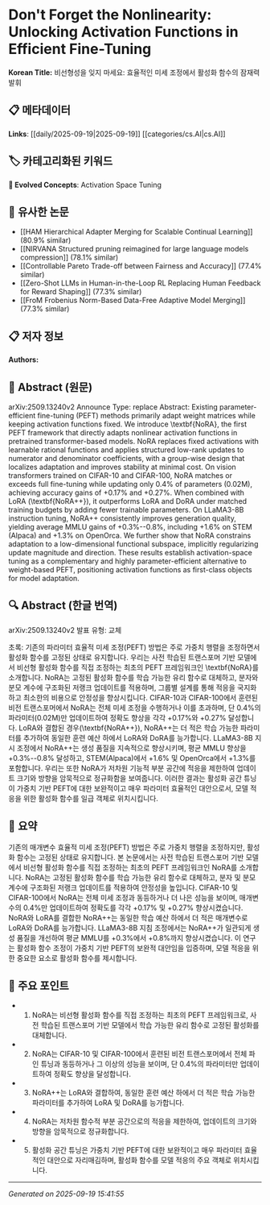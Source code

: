 
# Don't Forget the Nonlinearity: Unlocking Activation Functions in Efficient Fine-Tuning

**Korean Title:** 비선형성을 잊지 마세요: 효율적인 미세 조정에서 활성화 함수의 잠재력 발휘

## 📋 메타데이터

**Links**: [[daily/2025-09-19|2025-09-19]] [[categories/cs.AI|cs.AI]]

## 🏷️ 카테고리화된 키워드
**🚀 Evolved Concepts**: Activation Space Tuning

## 🔗 유사한 논문
- [[HAM Hierarchical Adapter Merging for Scalable Continual Learning]] (80.9% similar)
- [[NIRVANA Structured pruning reimagined for large language models compression]] (78.1% similar)
- [[Controllable Pareto Trade-off between Fairness and Accuracy]] (77.4% similar)
- [[Zero-Shot LLMs in Human-in-the-Loop RL Replacing Human Feedback for Reward Shaping]] (77.3% similar)
- [[FroM Frobenius Norm-Based Data-Free Adaptive Model Merging]] (77.3% similar)

## 📋 저자 정보

**Authors:** 

## 📄 Abstract (원문)

arXiv:2509.13240v2 Announce Type: replace 
Abstract: Existing parameter-efficient fine-tuning (PEFT) methods primarily adapt weight matrices while keeping activation functions fixed. We introduce \textbf{NoRA}, the first PEFT framework that directly adapts nonlinear activation functions in pretrained transformer-based models. NoRA replaces fixed activations with learnable rational functions and applies structured low-rank updates to numerator and denominator coefficients, with a group-wise design that localizes adaptation and improves stability at minimal cost. On vision transformers trained on CIFAR-10 and CIFAR-100, NoRA matches or exceeds full fine-tuning while updating only 0.4\% of parameters (0.02M), achieving accuracy gains of +0.17\% and +0.27\%. When combined with LoRA (\textbf{NoRA++}), it outperforms LoRA and DoRA under matched training budgets by adding fewer trainable parameters. On LLaMA3-8B instruction tuning, NoRA++ consistently improves generation quality, yielding average MMLU gains of +0.3\%--0.8\%, including +1.6\% on STEM (Alpaca) and +1.3\% on OpenOrca. We further show that NoRA constrains adaptation to a low-dimensional functional subspace, implicitly regularizing update magnitude and direction. These results establish activation-space tuning as a complementary and highly parameter-efficient alternative to weight-based PEFT, positioning activation functions as first-class objects for model adaptation.

## 🔍 Abstract (한글 번역)

arXiv:2509.13240v2 발표 유형: 교체

초록: 기존의 파라미터 효율적 미세 조정(PEFT) 방법은 주로 가중치 행렬을 조정하면서 활성화 함수를 고정된 상태로 유지합니다. 우리는 사전 학습된 트랜스포머 기반 모델에서 비선형 활성화 함수를 직접 조정하는 최초의 PEFT 프레임워크인 \textbf{NoRA}를 소개합니다. NoRA는 고정된 활성화 함수를 학습 가능한 유리 함수로 대체하고, 분자와 분모 계수에 구조화된 저랭크 업데이트를 적용하며, 그룹별 설계를 통해 적응을 국지화하고 최소한의 비용으로 안정성을 향상시킵니다. CIFAR-10과 CIFAR-100에서 훈련된 비전 트랜스포머에서 NoRA는 전체 미세 조정을 수행하거나 이를 초과하며, 단 0.4\%의 파라미터(0.02M)만 업데이트하여 정확도 향상을 각각 +0.17\%와 +0.27\% 달성합니다. LoRA와 결합된 경우(\textbf{NoRA++}), NoRA++는 더 적은 학습 가능한 파라미터를 추가하여 동일한 훈련 예산 하에서 LoRA와 DoRA를 능가합니다. LLaMA3-8B 지시 조정에서 NoRA++는 생성 품질을 지속적으로 향상시키며, 평균 MMLU 향상을 +0.3\%--0.8\% 달성하고, STEM(Alpaca)에서 +1.6\% 및 OpenOrca에서 +1.3\%를 포함합니다. 우리는 또한 NoRA가 저차원 기능적 부분 공간에 적응을 제한하여 업데이트 크기와 방향을 암묵적으로 정규화함을 보여줍니다. 이러한 결과는 활성화 공간 튜닝이 가중치 기반 PEFT에 대한 보완적이고 매우 파라미터 효율적인 대안으로서, 모델 적응을 위한 활성화 함수를 일급 객체로 위치시킵니다.

## 📝 요약

기존의 매개변수 효율적 미세 조정(PEFT) 방법은 주로 가중치 행렬을 조정하지만, 활성화 함수는 고정된 상태로 유지합니다. 본 논문에서는 사전 학습된 트랜스포머 기반 모델에서 비선형 활성화 함수를 직접 조정하는 최초의 PEFT 프레임워크인 NoRA를 소개합니다. NoRA는 고정된 활성화 함수를 학습 가능한 유리 함수로 대체하고, 분자 및 분모 계수에 구조화된 저랭크 업데이트를 적용하여 안정성을 높입니다. CIFAR-10 및 CIFAR-100에서 NoRA는 전체 미세 조정과 동등하거나 더 나은 성능을 보이며, 매개변수의 0.4%만 업데이트하여 정확도를 각각 +0.17% 및 +0.27% 향상시켰습니다. NoRA와 LoRA를 결합한 NoRA++는 동일한 학습 예산 하에서 더 적은 매개변수로 LoRA와 DoRA를 능가합니다. LLaMA3-8B 지침 조정에서는 NoRA++가 일관되게 생성 품질을 개선하여 평균 MMLU를 +0.3%에서 +0.8%까지 향상시켰습니다. 이 연구는 활성화 함수 조정이 가중치 기반 PEFT의 보완적 대안임을 입증하며, 모델 적응을 위한 중요한 요소로 활성화 함수를 제시합니다.

## 🎯 주요 포인트

- 1. NoRA는 비선형 활성화 함수를 직접 조정하는 최초의 PEFT 프레임워크로, 사전 학습된 트랜스포머 기반 모델에서 학습 가능한 유리 함수로 고정된 활성화를 대체합니다.

- 2. NoRA는 CIFAR-10 및 CIFAR-100에서 훈련된 비전 트랜스포머에서 전체 파인 튜닝과 동등하거나 그 이상의 성능을 보이며, 단 0.4%의 파라미터만 업데이트하여 정확도 향상을 달성합니다.

- 3. NoRA++는 LoRA와 결합하여, 동일한 훈련 예산 하에서 더 적은 학습 가능한 파라미터를 추가하여 LoRA 및 DoRA를 능가합니다.

- 4. NoRA는 저차원 함수적 부분 공간으로의 적응을 제한하여, 업데이트의 크기와 방향을 암묵적으로 정규화합니다.

- 5. 활성화 공간 튜닝은 가중치 기반 PEFT에 대한 보완적이고 매우 파라미터 효율적인 대안으로 자리매김하며, 활성화 함수를 모델 적응의 주요 객체로 위치시킵니다.

---

*Generated on 2025-09-19 15:41:55*